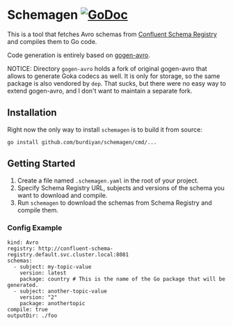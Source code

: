 # Schemagen [![GoDoc](https://godoc.org/github.com/burdiyan/schemagen?status.svg)](https://godoc.org/github.com/burdiyan/schemagen)

This is a tool that fetches Avro schemas from [Confluent Schema Registry](https://github.com/confluentinc/schema-registry) and compiles them to Go code.

Code generation is entirely based on [gogen-avro](https://github.com/alanctgardner/gogen-avro).

NOTICE: Directory `gogen-avro` holds a fork of original gogen-avro that allows to generate Goka codecs as well. It is only for storage, so the same package is also vendored by `dep`. That sucks, but there were no easy way to extend gogen-avro, and I don't want to maintain a separate fork.

## Installation

Right now the only way to install `schemagen` is to build it from source:

```
go install github.com/burdiyan/schemagen/cmd/...
```

## Getting Started

1. Create a file named `.schemagen.yaml` in the root of your project.
2. Specify Schema Registry URL, subjects and versions of the schema you want to download and compile.
3. Run `schemagen` to download the schemas from Schema Registry and compile them.

### Config Example

```
kind: Avro
registry: http://confluent-schema-registry.default.svc.cluster.local:8081
schemas:
  - subject: my-topic-value
    version: latest
    package: country # This is the name of the Go package that will be generated.
  - subject: another-topic-value
    version: "2"
    package: anothertopic
compile: true
outputDir: ./foo
```
